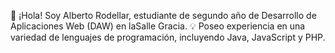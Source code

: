 👋 ¡Hola! Soy Alberto Rodellar, estudiante de segundo año de Desarrollo de Aplicaciones Web (DAW) en laSalle Gracia.
💡 Poseo experiencia en una variedad de lenguajes de programación, incluyendo Java, JavaScript y PHP.
